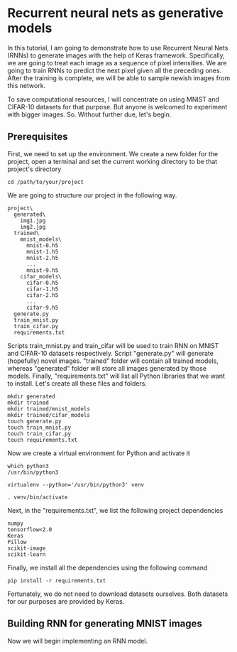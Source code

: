 # Recurrent neural nets as generative models

In this tutorial, I am going to demonstrate how to use Recurrent 
Neural Nets (RNNs) to generate images with the help of Keras 
framework. Specifically, we are going to treat each image as a 
sequence of pixel intensities. We are going to train RNNs to 
predict the next pixel given all the preceding ones. After the 
training is complete, we will be able to sample newish images 
from this network.

To save computational resources, I will concentrate on using 
MNIST and CIFAR-10 datasets for that purpose. But anyone is 
welcomed to experiment with bigger images. So. Without further 
due, let's begin.

## Prerequisites
First, we need to set up the environment. We create a new folder for
the project, open a terminal and set the current working directory to be
that project's directory
```
cd /path/to/your/project
```

We are going to structure our project in the following way.
```
project\
  generated\
    img1.jpg
    img2.jpg
  trained\
    mnist_models\
      mnist-0.h5
      mnist-1.h5
      mnist-2.h5
      ...
      mnist-9.h5
    cifar_models\
      cifar-0.h5
      cifar-1.h5
      cifar-2.h5
      ...
      cifar-9.h5
  generate.py
  train_mnist.py
  train_cifar.py
  requirements.txt
```
Scripts train_mnist.py and train_cifar will be used to train RNN on 
MNIST and CIFAR-10 datasets respectively. Script "generate.py" will 
generate (hopefully) novel images. "trained" folder will contain all 
trained models, whereas "generated" folder will store all images 
generated by those models. Finally, "requirements.txt" will list 
all Python libraries that we want to install. Let's create all these 
files and folders.
```
mkdir generated
mkdir trained
mkdir trained/mnist_models
mkdir trained/cifar_models
touch generate.py
touch train_mnist.py
touch train_cifar.py
touch requirements.txt
```

Now we create a virtual environment for Python and activate it
```
which python3
/usr/bin/python3
```
```
virtualenv --python='/usr/bin/python3' venv
```

```
. venv/bin/activate
```

Next, in the "requirements.txt", we list the following project 
dependencies
```
numpy
tensorflow<2.0
Keras
Pillow
scikit-image
scikit-learn
```

Finally, we install all the dependencies using the following command
```
pip install -r requirements.txt
```

Fortunately, we do not need to download datasets ourselves. Both 
datasets for our purposes are provided by Keras.


## Building RNN for generating MNIST images

Now we will begin implementing an RNN model.
